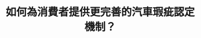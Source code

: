 ---
layout: post
title: "如何為消費者提供更完善的汽車瑕疵認定機制？"
tags:
  - "交通"
  - "公私協力"
  - "消費"
id: 93
thumbnail: "https://cm.pdis.tw/images/post/93/1ucWWIgbXxB4n-6VZXdrsMenPzjfHpakl.png"
description: "開放政府第93次協作會議「廢除車安中心 成立國家級公正鑑定單位 並加速TNCAP車輛撞擊測試」"
color: "blue"
publish: "true"
departments:
  - "經濟部"
  - "交通部"
cover:
  link: ""
introduction:
  content: "根據提案人和網友意見以及相關資料的梳理，可以發現，提高對車主的權益保障和瑕疵認定機制的完善，可能是民眾最在意面向。而第三方的仲裁調解是否具有公信力，也是提案的關鍵叩問。因此，協作會議當天，除了由提案人和部會，請處說明訴求與回應外，亦針對「如何為消費者提供更完善的汽車瑕疵認定機制？」進行分組討論，多元利害關係人之間相互聆聽、交換資訊。會議的初步共識，是設計一套可供車主回報車輛瑕疵的公開平台，促進資訊透明，以提升消費者保障。
"
  image: "https://cm.pdis.tw/images/post/93/1T90i15S_ptdHnEHenxL-nVTDhquv-umV.png"
join:
  type: "提"
  image: "https://cm.pdis.tw/images/post/93/1T90i15S_ptdHnEHenxL-nVTDhquv-umV.png"
embed:
  - type: "agenda_book"
    links:
      - "https://issuu.com/pdis.tw/docs/_tncap_93"
  - type: "mind_map"
    links:
      - "https://miro.com/app/board/o9J_ltZvSCs=/?invite_link_id=348659054977"
  - type: "proposer_slide"
    links:
      - "https://issuu.com/pdis.tw/docs/_93-_ppt"
  - type: "ministry_slide"
    links:
      - "https://issuu.com/pdis.tw/docs/2-1_"
      - "https://issuu.com/pdis.tw/docs/1101022_v2.pptx"
  - type: "host_slide"
    links:
      - "https://issuu.com/pdis.tw/docs/_93-_pdf"
pictures:
---